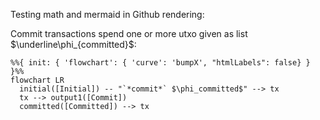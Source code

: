 Testing math and mermaid in Github rendering:

Commit transactions spend one or more utxo given as list $\underline\phi_{committed}$:

```mermaid
%%{ init: { 'flowchart': { 'curve': 'bumpX', "htmlLabels": false} } }%%
flowchart LR
  initial([Initial]) -- "`*commit*` $\phi_committed$" --> tx
  tx --> output1([Commit])
  committed([Committed]) --> tx
```
